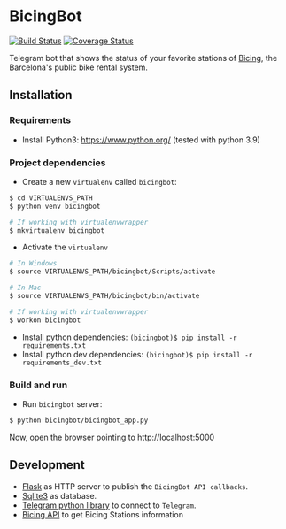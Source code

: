 # BicingBot

[![Build Status](https://github.com/marivipelaez/bicingbot/workflows/build/badge.svg?branch=master)](https://github.com/marivipelaez/bicingbot/actions?query=branch%3Amaster)
[![Coverage Status](https://coveralls.io/repos/github/marivipelaez/bicingbot/badge.svg?branch=master)](https://coveralls.io/github/marivipelaez/bicingbot?branch=master)


Telegram bot that shows the status of your favorite stations of [Bicing](https://www.bicing.cat/), the Barcelona's public bike rental system.

## Installation

### Requirements

* Install Python3: https://www.python.org/ (tested with python 3.9)
### Project dependencies

* Create a new `virtualenv` called `bicingbot`:

```sh
$ cd VIRTUALENVS_PATH
$ python venv bicingbot
```

```sh
# If working with virtualenvwrapper
$ mkvirtualenv bicingbot
```

* Activate the `virtualenv`

```sh
# In Windows
$ source VIRTUALENVS_PATH/bicingbot/Scripts/activate
```

```sh
# In Mac
$ source VIRTUALENVS_PATH/bicingbot/bin/activate
```

```sh
# If working with virtualenvwrapper
$ workon bicingbot
```

* Install python dependencies: `(bicingbot)$ pip install -r requirements.txt`
* Install python dev dependencies: `(bicingbot)$ pip install -r requirements_dev.txt`

### Build and run


* Run `bicingbot` server:

```sh
$ python bicingbot/bicingbot_app.py
```

Now, open the browser pointing to http://localhost:5000

## Development

* [Flask](https://pypi.org/project/Flask/2.0.2/) as HTTP server to publish the `BicingBot API callbacks`.
* [Sqlite3](https://docs.python.org/3/library/sqlite3.html) as database.
* [Telegram python library](https://github.com/python-telegram-bot/python-telegram-bot) to connect to `Telegram`.
* [Bicing API](https://www.bicing.barcelona/get-stations) to get Bicing Stations information
